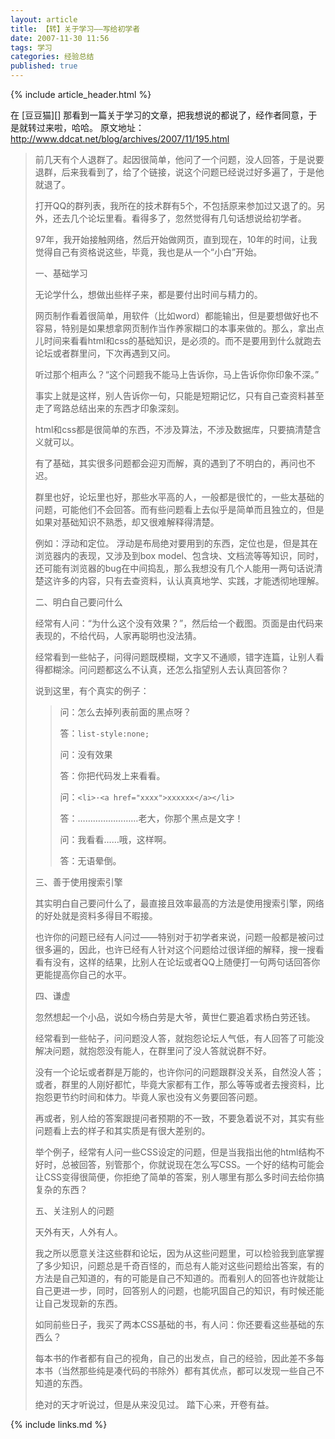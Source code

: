 ```yaml
---
layout: article
title: 【转】关于学习——写给初学者
date: 2007-11-30 11:56
tags: 学习
categories: 经验总结
published: true
---
```


{% include article_header.html %}

在 [豆豆猫][] 那看到一篇关于学习的文章，把我想说的都说了，经作者同意，于是就转过来啦，哈哈。
原文地址： <http://www.ddcat.net/blog/archives/2007/11/195.html>

> 前几天有个人退群了。起因很简单，他问了一个问题，没人回答，于是说要退群，后来我看到了，给了个链接，说这个问题已经说过好多遍了，于是他就退了。
> 
> 打开QQ的群列表，我所在的技术群有5个，不包括原来参加过又退了的。另外，还去几个论坛里看。看得多了，忽然觉得有几句话想说给初学者。
> 
> 97年，我开始接触网络，然后开始做网页，直到现在，10年的时间，让我觉得自己有资格说这些，毕竟，我也是从一个“小白”开始。
> 
> 一、基础学习
> 
> 无论学什么，想做出些样子来，都是要付出时间与精力的。
> 
> 网页制作看着很简单，用软件（比如word）都能输出，但是要想做好也不容易，特别是如果想拿网页制作当作养家糊口的本事来做的。那么，拿出点儿时间来看看html和css的基础知识，是必须的。而不是要用到什么就跑去论坛或者群里问，下次再遇到又问。
> 
> 听过那个相声么？“这个问题我不能马上告诉你，马上告诉你你印象不深。”
> 
> 事实上就是这样，别人告诉你一句，只能是短期记忆，只有自己查资料甚至走了弯路总结出来的东西才印象深刻。
> 
> html和css都是很简单的东西，不涉及算法，不涉及数据库，只要搞清楚含义就可以。
> 
> 有了基础，其实很多问题都会迎刃而解，真的遇到了不明白的，再问也不迟。
> 
> 群里也好，论坛里也好，那些水平高的人，一般都是很忙的，一些太基础的问题，可能他们不会回答。而有些问题看上去似乎是简单而且独立的，但是如果对基础知识不熟悉，却又很难解释得清楚。
> 
> 例如：浮动和定位。
> 浮动是布局绝对要用到的东西，定位也是，但是其在浏览器内的表现，又涉及到box model、包含块、文档流等等知识，同时，还可能有浏览器的bug在中间捣乱，那么我想没有几个人能用一两句话说清楚这许多的内容，只有去查资料，认认真真地学、实践，才能透彻地理解。
> 
> 二、明白自己要问什么
> 
> 经常有人问：“为什么这个没有效果？”，然后给一个截图。页面是由代码来表现的，不给代码，人家再聪明也没法猜。
> 
> 经常看到一些帖子，问得问题既模糊，文字又不通顺，错字连篇，让别人看得都糊涂。问问题都这么不认真，还怎么指望别人去认真回答你？
> 
> 说到这里，有个真实的例子：
> 
> > 问：怎么去掉列表前面的黑点呀？
> > 
> > 答：`list-style:none;` 
> > 
> > 问：没有效果
> > 
> > 答：你把代码发上来看看。
> > 
> > 问：`<li>·<a href="xxxx">xxxxxx</a></li>` 
> > 
> > 答：……………………老大，你那个黑点是文字！
> > 
> > 问：我看看……哦，这样啊。
> > 
> > 答：无语晕倒。
> 
> 三、善于使用搜索引擎
> 
> 其实明白自己要问什么了，最直接且效率最高的方法是使用搜索引擎，网络的好处就是资料多得目不暇接。
> 
> 也许你的问题已经有人问过——特别对于初学者来说，问题一般都是被问过很多遍的，因此，也许已经有人针对这个问题给过很详细的解释，搜一搜看看有没有，这样的结果，比别人在论坛或者QQ上随便打一句两句话回答你更能提高你自己的水平。
> 
> 四、谦虚
> 
> 忽然想起一个小品，说如今杨白劳是大爷，黄世仁要追着求杨白劳还钱。
> 
> 经常看到一些帖子，问问题没人答，就抱怨论坛人气低，有人回答了可能没解决问题，就抱怨没有能人，在群里问了没人答就说群不好。
> 
> 没有一个论坛或者群是万能的，也许你问的问题跟群没关系，自然没人答；或者，群里的人刚好都忙，毕竟大家都有工作，那么等等或者去搜资料，比抱怨更节约时间和体力。毕竟人家也没有义务要回答问题。
> 
> 再或者，别人给的答案跟提问者预期的不一致，不要急着说不对，其实有些问题看上去的样子和其实质是有很大差别的。
> 
> 举个例子，经常有人问一些CSS设定的问题，但是当我指出他的html结构不好时，总被回答，别管那个，你就说现在怎么写CSS。一个好的结构可能会让CSS变得很简便，你拒绝了简单的答案，别人哪里有那么多时间去给你搞复杂的东西？
> 
> 五、关注别人的问题
> 
> 天外有天，人外有人。
> 
> 我之所以愿意关注这些群和论坛，因为从这些问题里，可以检验我到底掌握了多少知识，问题总是千奇百怪的，而总有人能对这些问题给出答案，有的方法是自己知道的，有的可能是自己不知道的。而看别人的回答也许就能让自己更进一步，同时，回答别人的问题，也能巩固自己的知识，有时候还能让自己发现新的东西。
> 
> 如同前些日子，我买了两本CSS基础的书，有人问：你还要看这些基础的东西么？
> 
> 每本书的作者都有自己的视角，自己的出发点，自己的经验，因此差不多每本书（当然那些纯是凑代码的书除外）都有其优点，都可以发现一些自己不知道的东西。
> 
> 绝对的天才听说过，但是从来没见过。
> 踏下心来，开卷有益。

{% include links.md %}